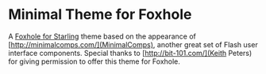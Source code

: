 # Minimal Theme for Foxhole

A [Foxhole for Starling](https://github.com/joshtynjala/foxhole-starling) theme based on the appearance of [http://minimalcomps.com/](MinimalComps), another great set of Flash user interface components. Special thanks to [http://bit-101.com/](Keith Peters) for giving permission to offer this theme for Foxhole.